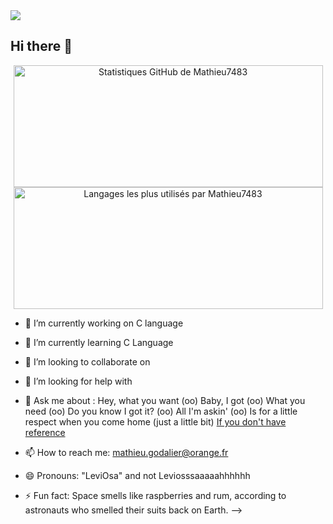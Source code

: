 <img src= "https://github.com/Mathieu7483/Aiko78-Photgraphy/blob/main/Banni%C3%A8re%20GitHub%20de%20Mathieu%20Godalier.png">

## Hi there 👋
<p align="center">
  <img src="https://github-readme-stats.vercel.app/api?username=Mathieu7483&theme=dark&show_icons=true&hide_border=false&count_private=true" width="495" height="195" alt="Statistiques GitHub de Mathieu7483"/>
  <img src="https://github-readme-stats.vercel.app/api/top-langs/?username=Mathieu7483&theme=dark&show_icons=true&hide_border=false&layout=compact" width="495" height="195" alt="Langages les plus utilisés par Mathieu7483"/>
</p>

- 🔭 I’m currently working on C language
- 🌱 I’m currently learning C Language
- 👯 I’m looking to collaborate on 
- 🤔 I’m looking for help with 
- 💬 Ask me about : Hey, what you want
(oo) Baby, I got
(oo) What you need
(oo) Do you know I got it?
(oo) All I'm askin'
(oo) Is for a little respect when you come home (just a little bit) 
 [If you don't have reference](https://www.youtube.com/watch?v=6FOUqQt3Kg0)

- 📫 How to reach me: mathieu.godalier@orange.fr
- 😄 Pronouns: "LeviOsa" and not Leviosssaaaaahhhhhh 
- ⚡ Fun fact: Space smells like raspberries and rum, according to astronauts who smelled their suits back on Earth.
-->
